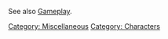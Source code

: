 See also [Gameplay](:Category:_Gameplay "wikilink").

[Category: Miscellaneous](Category:_Miscellaneous "wikilink") [Category:
Characters](Category:_Characters "wikilink")
